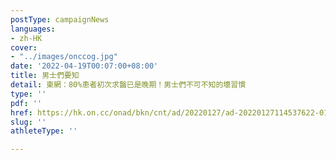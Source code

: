 ```yaml
---
postType: campaignNews
languages:
- zh-HK
cover:
- "../images/onccog.jpg"
date: '2022-04-19T00:07:00+08:00'
title: 男士們要知
detail: 東網：80%患者初次求醫已是晚期！男士們不可不知的壞習慣
type: ''
pdf: ''
href: https://hk.on.cc/onad/bkn/cnt/ad/20220127/ad-20220127114537622-0127_21011_001.html
slug: ''
athleteType: ''

---
```

